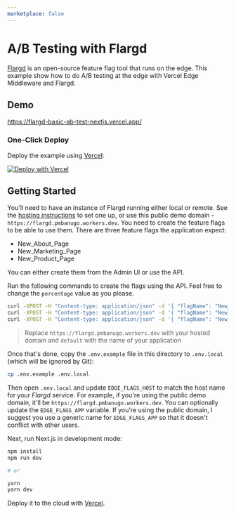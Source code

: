 ```yaml
---
marketplace: false
---
```


# A/B Testing with Flargd

[Flargd](https://github.com/pmbanugo/flargd) is an open-source feature flag tool that runs on the edge. This example show how to do A/B testing at the edge with Vercel Edge Middleware and Flargd.

## Demo

https://flargd-basic-ab-test-nextjs.vercel.app/

### One-Click Deploy

Deploy the example using [Vercel](https://vercel.com?utm_source=github&utm_medium=readme):

[![Deploy with Vercel](https://vercel.com/button)](https://vercel.com/new/clone?repository-url=https%3A%2F%2Fgithub.com%2Fpmbanugo%2Fflargd-examples%2Ftree%2Fmain%2Fedge-middleware%2Fvercel-basic-ab-test-nextjs&env=EDGE_FLAGS_HOST,EDGE_FLAGS_APP&envDescription=URL%20to%20your%20self-hosted%20Flargd%20instance&envLink=https%3A%2F%2Fgithub.com%2Fpmbanugo%2Fflargd)

## Getting Started

You'll need to have an instance of Flargd running either local or remote. See the [hosting instructions](https://github.com/pmbanugo/flargd#hosting) to set one up, or use this public demo domain - `https://flargd.pmbanugo.workers.dev`. You need to create the feature flags to be able to use them. There are three feature flags the application expect:

- New_About_Page
- New_Marketing_Page
- New_Product_Page

You can either create them from the Admin UI or use the API.

Run the following commands to create the flags using the API. Feel free to change the `percentage` value as you please.

```bash
curl -XPOST -H "Content-type: application/json" -d '{ "flagName": "New_About_Page", "percentage": { "amount": "60" } }' 'https://flargd.pmbanugo.workers.dev/apps/default/flags'
curl -XPOST -H "Content-type: application/json" -d '{ "flagName": "New_Marketing_Page", "percentage": { "amount": "50" } }' 'https://flargd.pmbanugo.workers.dev/apps/default/flags'
curl -XPOST -H "Content-type: application/json" -d '{ "flagName": "New_Product_Page", "percentage": { "amount": "85" } }' 'https://flargd.pmbanugo.workers.dev/apps/default/flags'
```

> Replace `https://flargd.pmbanugo.workers.dev` with your hosted domain and `default` with the name of your application

Once that's done, copy the `.env.example` file in this directory to `.env.local` (which will be ignored by Git):

```bash
cp .env.example .env.local
```

Then open `.env.local` and update `EDGE_FLAGS_HOST` to match the host name for your _Flargd_ service. For example, if you're using the public demo domain, it'll be `https://flargd.pmbanugo.workers.dev`. You can optionally update the `EDGE_FLAGS_APP` variable. If you're using the public domain, I suggest you use a generic name for `EDGE_FLAGS_APP` so that it doesn't conflict with other users.

Next, run Next.js in development mode:

```bash
npm install
npm run dev

# or

yarn
yarn dev
```

Deploy it to the cloud with [Vercel](#one-click-deploy).
